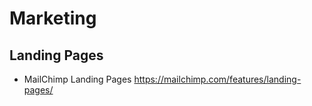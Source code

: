 # Marketing

## Landing Pages

* MailChimp Landing Pages
  https://mailchimp.com/features/landing-pages/
